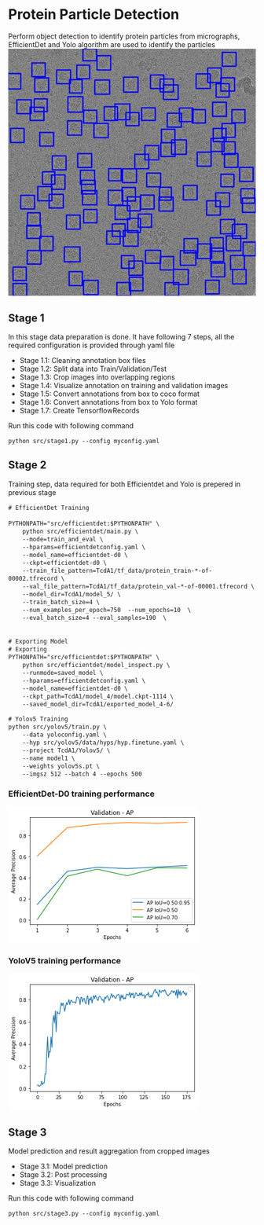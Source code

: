 # Protein Particle Detection

Perform object detection to identify protein particles from micrographs, EfficientDet and Yolo algorithm are used to identify the particles  
![alt text](imgs/image1.jpg)

## Stage 1
In this stage data preparation is done. It have following 7 steps, all the required configuration is provided through yaml file  
 - Stage 1.1: Cleaning annotation box files
 - Stage 1.2: Split data into Train/Validation/Test
 - Stage 1.3: Crop images into overlapping regions
 - Stage 1.4: Visualize annotation on training and validation images
 - Stage 1.5: Convert annotations from box to coco format
 - Stage 1.6: Convert annotations from box to Yolo format
 - Stage 1.7: Create TensorflowRecords

Run this code with following command
```
python src/stage1.py --config myconfig.yaml
```

## Stage 2
Training step, data required for both Efficientdet and Yolo is prepered in previous stage

```
# EfficientDet Training

PYTHONPATH="src/efficientdet:$PYTHONPATH" \
    python src/efficientdet/main.py \
    --mode=train_and_eval \
    --hparams=efficientdetconfig.yaml \
    --model_name=efficientdet-d0 \
    --ckpt=efficientdet-d0 \
    --train_file_pattern=TcdA1/tf_data/protein_train-*-of-00002.tfrecord \
    --val_file_pattern=TcdA1/tf_data/protein_val-*-of-00001.tfrecord \
    --model_dir=TcdA1/model_5/ \
    --train_batch_size=4 \
    --num_examples_per_epoch=750  --num_epochs=10  \
    --eval_batch_size=4 --eval_samples=190  \


# Exporting Model
# Exporting
PYTHONPATH="src/efficientdet:$PYTHONPATH" \
    python src/efficientdet/model_inspect.py \
    --runmode=saved_model \
    --hparams=efficientdetconfig.yaml \
    --model_name=efficientdet-d0 \
    --ckpt_path=TcdA1/model_4/model.ckpt-1114 \
    --saved_model_dir=TcdA1/exported_model_4-6/	
```


```
# Yolov5 Training
python src/yolov5/train.py \
    --data yoloconfig.yaml \
    --hyp src/yolov5/data/hyps/hyp.finetune.yaml \
    --project TcdA1/Yolov5/ \
    --name model1 \
    --weights yolov5s.pt \
    --imgsz 512 --batch 4 --epochs 500
```

### EfficientDet-D0 training performance
![alt text](imgs/efficientdettraining.png)

### YoloV5 training performance
![alt text](imgs/yolotranining.png)


## Stage 3
Model prediction and result aggregation from cropped images  
 - Stage 3.1: Model prediction
 - Stage 3.2: Post processing
 - Stage 3.3: Visualization
 
Run this code with following command
```
python src/stage3.py --config myconfig.yaml
```

